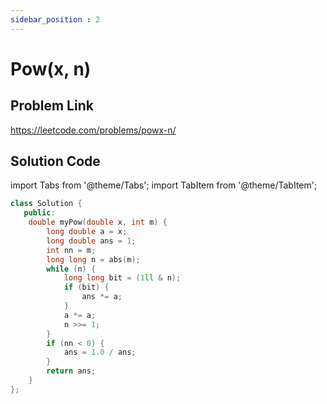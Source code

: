 ```yaml
---
sidebar_position : 2
---
```


# Pow(x, n)

## Problem Link
https://leetcode.com/problems/powx-n/

## Solution Code

import Tabs from '@theme/Tabs';
import TabItem from '@theme/TabItem';

<Tabs>
<TabItem value="cpp" label="C++">

```cpp
class Solution {
   public:
    double myPow(double x, int m) {
        long double a = x;
        long double ans = 1;
        int nn = m;
        long long n = abs(m);
        while (n) {
            long long bit = (1ll & n);
            if (bit) {
                ans *= a;
            }
            a *= a;
            n >>= 1;
        }
        if (nn < 0) {
            ans = 1.0 / ans;
        }
        return ans;
    }
};
```
</TabItem>
</Tabs>
